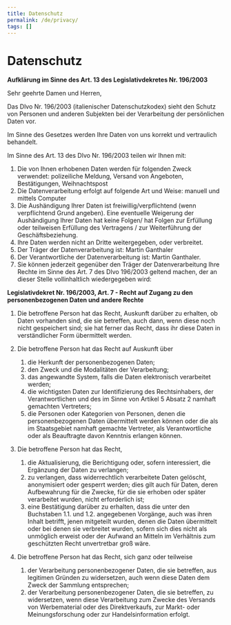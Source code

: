 ```yaml
---
title: Datenschutz
permalink: /de/privacy/
tags: []
---
```


# Datenschutz

**Aufklärung im Sinne des Art. 13 des Legislativdekretes Nr. 196/2003**

Sehr geehrte Damen und Herren,

Das Dlvo Nr. 196/2003 (italienischer Datenschutzkodex) sieht den Schutz von Personen und anderen Subjekten bei der Verarbeitung der persönlichen Daten vor.

Im Sinne des Gesetzes werden Ihre Daten von uns korrekt und vertraulich behandelt.

Im Sinne des Art. 13 des Dlvo Nr. 196/2003 teilen wir Ihnen mit:

1. Die von Ihnen erhobenen Daten werden für folgenden Zweck verwendet: polizeiliche Meldung, Versand von Angeboten, Bestätigungen, Weihnachtspost
2. Die Datenverarbeitung erfolgt auf folgende Art und Weise: manuell und mittels Computer
3. Die Aushändigung Ihrer Daten ist freiwillig/verpflichtend (wenn verpflichtend Grund angeben).
Eine eventuelle Weigerung der Aushändigung Ihrer Daten hat keine Folgen/ hat Folgen zur Erfüllung oder teilweisen Erfüllung des Vertragens / zur Weiterführung der Geschäftsbeziehung.
4. Ihre Daten werden nicht an Dritte weitergegeben, oder verbreitet.
5. Der Träger der Datenverarbeitung ist: Martin Ganthaler
6. Der Verantwortliche der Datenverarbeitung ist: Martin Ganthaler.
7. Sie können jederzeit gegenüber den Träger der Datenverarbeitung Ihre Rechte im Sinne des Art. 7 des Dlvo 196/2003 geltend machen, der an dieser Stelle vollinhaltlich wiedergegeben wird:

**Legislativdekret Nr. 196/2003, Art. 7 - Recht auf Zugang zu den personenbezogenen Daten und andere Rechte**

1. Die betroffene Person hat das Recht, Auskunft darüber zu erhalten, ob Daten vorhanden sind, die sie betreffen, auch dann, wenn diese noch nicht gespeichert sind; sie hat ferner das Recht, dass ihr diese Daten in verständlicher Form übermittelt werden.
2. Die betroffene Person hat das Recht auf Auskunft über

    1. die Herkunft der personenbezogenen Daten;
    2. den Zweck und die Modalitäten der Verarbeitung;
    3. das angewandte System, falls die Daten elektronisch verarbeitet werden;
    4. die wichtigsten Daten zur Identifizierung des Rechtsinhabers, der Verantwortlichen und des im Sinne von Artikel 5 Absatz 2 namhaft gemachten Vertreters;
    5. die Personen oder Kategorien von Personen, denen die personenbezogenen Daten übermittelt werden können oder die als im Staatsgebiet namhaft gemachte Vertreter, als Verantwortliche oder als Beauftragte davon Kenntnis erlangen können.

3. Die betroffene Person hat das Recht,

    1. die Aktualisierung, die Berichtigung oder, sofern interessiert, die Ergänzung der Daten zu verlangen;
    2. zu verlangen, dass widerrechtlich verarbeitete Daten gelöscht, anonymisiert oder gesperrt werden; dies gilt auch für Daten, deren Aufbewahrung für die Zwecke, für die sie erhoben oder später verarbeitet wurden, nicht erforderlich ist;
    3. eine Bestätigung darüber zu erhalten, dass die unter den Buchstaben 1.1. und 1.2. angegebenen Vorgänge, auch was ihren Inhalt betrifft, jenen mitgeteilt wurden, denen die Daten übermittelt oder bei denen sie verbreitet wurden, sofern sich dies nicht als unmöglich erweist oder der Aufwand an Mitteln im Verhältnis zum geschützten Recht unvertretbar groß wäre.

4. Die betroffene Person hat das Recht, sich ganz oder teilweise

    1. der Verarbeitung personenbezogener Daten, die sie betreffen, aus legitimen Gründen zu widersetzen, auch wenn diese Daten dem Zweck der Sammlung entsprechen;
    2. der Verarbeitung personenbezogener Daten, die sie betreffen, zu widersetzen, wenn diese Verarbeitung zum Zwecke des Versands von Werbematerial oder des Direktverkaufs, zur Markt- oder Meinungsforschung oder zur Handelsinformation erfolgt.